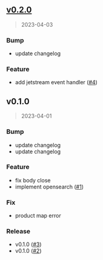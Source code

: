 
<a name="v0.2.0"></a>
## [v0.2.0](https://github.com/krobus00/product-service/compare/v0.1.0...v0.2.0)

> 2023-04-03

### Bump

* update changelog

### Feature

* add jetstream event handler ([#4](https://github.com/krobus00/product-service/issues/4))


<a name="v0.1.0"></a>
## v0.1.0

> 2023-04-01

### Bump

* update changelog
* update changelog

### Feature

* fix body close
* implement opensearch ([#1](https://github.com/krobus00/product-service/issues/1))

### Fix

* product map error

### Release

* v0.1.0 ([#3](https://github.com/krobus00/product-service/issues/3))
* v0.1.0 ([#2](https://github.com/krobus00/product-service/issues/2))


